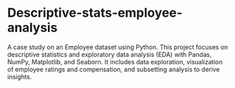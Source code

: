 # Descriptive-stats-employee-analysis
A case study on an Employee dataset using Python. This project focuses on descriptive statistics and exploratory data analysis (EDA) with Pandas, NumPy, Matplotlib, and Seaborn. It includes data exploration, visualization of employee ratings and compensation, and subsetting analysis to derive insights.
